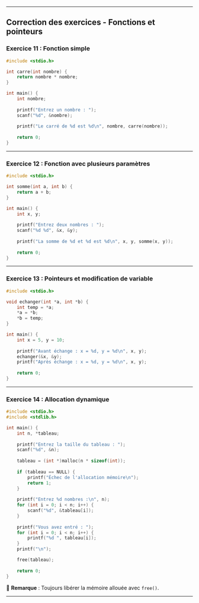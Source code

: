 
---

## **Correction des exercices - Fonctions et pointeurs**

### **Exercice 11 : Fonction simple**
```c
#include <stdio.h>

int carre(int nombre) {
    return nombre * nombre;
}

int main() {
    int nombre;
    
    printf("Entrez un nombre : ");
    scanf("%d", &nombre);
    
    printf("Le carré de %d est %d\n", nombre, carre(nombre));
    
    return 0;
}
```

---

### **Exercice 12 : Fonction avec plusieurs paramètres**
```c
#include <stdio.h>

int somme(int a, int b) {
    return a + b;
}

int main() {
    int x, y;
    
    printf("Entrez deux nombres : ");
    scanf("%d %d", &x, &y);
    
    printf("La somme de %d et %d est %d\n", x, y, somme(x, y));
    
    return 0;
}
```

---

### **Exercice 13 : Pointeurs et modification de variable**
```c
#include <stdio.h>

void echanger(int *a, int *b) {
    int temp = *a;
    *a = *b;
    *b = temp;
}

int main() {
    int x = 5, y = 10;
    
    printf("Avant échange : x = %d, y = %d\n", x, y);
    echanger(&x, &y);
    printf("Après échange : x = %d, y = %d\n", x, y);
    
    return 0;
}
```

---

### **Exercice 14 : Allocation dynamique**
```c
#include <stdio.h>
#include <stdlib.h>

int main() {
    int n, *tableau;
    
    printf("Entrez la taille du tableau : ");
    scanf("%d", &n);
    
    tableau = (int *)malloc(n * sizeof(int));
    
    if (tableau == NULL) {
        printf("Échec de l'allocation mémoire\n");
        return 1;
    }
    
    printf("Entrez %d nombres :\n", n);
    for (int i = 0; i < n; i++) {
        scanf("%d", &tableau[i]);
    }
    
    printf("Vous avez entré : ");
    for (int i = 0; i < n; i++) {
        printf("%d ", tableau[i]);
    }
    printf("\n");

    free(tableau);
    
    return 0;
}
```
📌 **Remarque** : Toujours libérer la mémoire allouée avec `free()`.

---